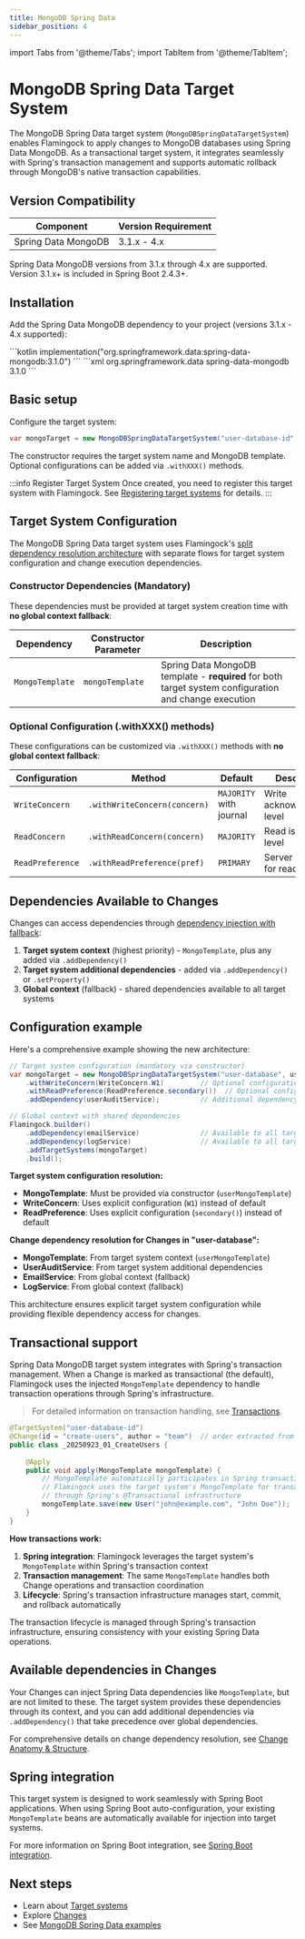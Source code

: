 ```yaml
---
title: MongoDB Spring Data
sidebar_position: 4
---
```

import Tabs from '@theme/Tabs';
import TabItem from '@theme/TabItem';

# MongoDB Spring Data Target System

The MongoDB Spring Data target system (`MongoDBSpringDataTargetSystem`) enables Flamingock to apply changes to MongoDB databases using Spring Data MongoDB. As a transactional target system, it integrates seamlessly with Spring's transaction management and supports automatic rollback through MongoDB's native transaction capabilities.

## Version Compatibility

| Component | Version Requirement |
|-----------|-------------------|
| Spring Data MongoDB | 3.1.x - 4.x |

Spring Data MongoDB versions from 3.1.x through 4.x are supported. Version 3.1.x+ is included in Spring Boot 2.4.3+.

## Installation

Add the Spring Data MongoDB dependency to your project (versions 3.1.x - 4.x supported):

<Tabs groupId="gradle_maven">
  <TabItem value="gradle" label="Gradle" default>
```kotlin
implementation("org.springframework.data:spring-data-mongodb:3.1.0")
```
  </TabItem>
  <TabItem value="maven" label="Maven">
```xml
<dependency>
    <groupId>org.springframework.data</groupId>
    <artifactId>spring-data-mongodb</artifactId>
    <version>3.1.0</version> <!-- 3.1.x - 4.x supported -->
</dependency>
```
  </TabItem>
</Tabs>


## Basic setup

Configure the target system:

```java
var mongoTarget = new MongoDBSpringDataTargetSystem("user-database-id", mongoTemplate);
```

The constructor requires the target system name and MongoDB template. Optional configurations can be added via `.withXXX()` methods.

:::info Register Target System
Once created, you need to register this target system with Flamingock. See [Registering target systems](introduction.md#registering-target-systems) for details.
:::

## Target System Configuration

The MongoDB Spring Data target system uses Flamingock's [split dependency resolution architecture](introduction.md#dependency-injection) with separate flows for target system configuration and change execution dependencies.

### Constructor Dependencies (Mandatory)

These dependencies must be provided at target system creation time with **no global context fallback**:

| Dependency | Constructor Parameter | Description |
|------------|----------------------|-------------|
| `MongoTemplate` | `mongoTemplate` | Spring Data MongoDB template - **required** for both target system configuration and change execution |

### Optional Configuration (.withXXX() methods)

These configurations can be customized via `.withXXX()` methods with **no global context fallback**:

| Configuration | Method | Default | Description |
|---------------|--------|---------|-------------|
| `WriteConcern` | `.withWriteConcern(concern)` | `MAJORITY` with journal | Write acknowledgment level |
| `ReadConcern` | `.withReadConcern(concern)` | `MAJORITY` | Read isolation level |
| `ReadPreference` | `.withReadPreference(pref)` | `PRIMARY` | Server selection for reads |


## Dependencies Available to Changes

Changes can access dependencies through [dependency injection with fallback](../changes/anatomy-and-structure.md#method-parameters-and-dependency-injection):

1. **Target system context** (highest priority) - `MongoTemplate`, plus any added via `.addDependency()`
2. **Target system additional dependencies** - added via `.addDependency()` or `.setProperty()`
3. **Global context** (fallback) - shared dependencies available to all target systems

## Configuration example

Here's a comprehensive example showing the new architecture:

```java
// Target system configuration (mandatory via constructor)
var mongoTarget = new MongoDBSpringDataTargetSystem("user-database", userMongoTemplate)
    .withWriteConcern(WriteConcern.W1)         // Optional configuration
    .withReadPreference(ReadPreference.secondary())  // Optional configuration
    .addDependency(userAuditService);          // Additional dependency for changes

// Global context with shared dependencies
Flamingock.builder()
    .addDependency(emailService)               // Available to all target systems
    .addDependency(logService)                 // Available to all target systems
    .addTargetSystems(mongoTarget)
    .build();
```

**Target system configuration resolution:**
- **MongoTemplate**: Must be provided via constructor (`userMongoTemplate`)
- **WriteConcern**: Uses explicit configuration (`W1`) instead of default
- **ReadPreference**: Uses explicit configuration (`secondary()`) instead of default

**Change dependency resolution for Changes in "user-database":**
- **MongoTemplate**: From target system context (`userMongoTemplate`)
- **UserAuditService**: From target system additional dependencies
- **EmailService**: From global context (fallback)
- **LogService**: From global context (fallback)

This architecture ensures explicit target system configuration while providing flexible dependency access for changes.

## Transactional support

Spring Data MongoDB target system integrates with Spring's transaction management. When a Change is marked as transactional (the default), Flamingock uses the injected `MongoTemplate` dependency to handle transaction operations through Spring's infrastructure.

> For detailed information on transaction handling, see [Transactions](../changes/transactions.md).

```java
@TargetSystem("user-database-id")
@Change(id = "create-users", author = "team")  // order extracted from filename
public class _20250923_01_CreateUsers {
    
    @Apply
    public void apply(MongoTemplate mongoTemplate) {
        // MongoTemplate automatically participates in Spring transactions
        // Flamingock uses the target system's MongoTemplate for transaction management
        // through Spring's @Transactional infrastructure
        mongoTemplate.save(new User("john@example.com", "John Doe"));
    }
}
```

**How transactions work:**
1. **Spring integration**: Flamingock leverages the target system's `MongoTemplate` within Spring's transaction context
2. **Transaction management**: The same `MongoTemplate` handles both Change operations and transaction coordination
3. **Lifecycle**: Spring's transaction infrastructure manages start, commit, and rollback automatically

The transaction lifecycle is managed through Spring's transaction infrastructure, ensuring consistency with your existing Spring Data operations.

## Available dependencies in Changes

Your Changes can inject Spring Data dependencies like `MongoTemplate`, but are not limited to these. The target system provides these dependencies through its context, and you can add additional dependencies via `.addDependency()` that take precedence over global dependencies.

For comprehensive details on change dependency resolution, see [Change Anatomy & Structure](../changes/anatomy-and-structure.md).

## Spring integration

This target system is designed to work seamlessly with Spring Boot applications. When using Spring Boot auto-configuration, your existing `MongoTemplate` beans are automatically available for injection into target systems.

For more information on Spring Boot integration, see [Spring Boot integration](../frameworks/springboot-integration/introduction.md).

## Next steps

- Learn about [Target systems](introduction.md)
- Explore [Changes](../changes/introduction.md)
- See [MongoDB Spring Data examples](https://github.com/flamingock/flamingock-examples/tree/master/mongodb-springdata)